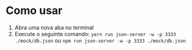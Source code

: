 # Como usar

1. Abra uma nova aba no terminal
2. Execute o seguinte comando: 
   ```yarn run json-server -w -p 3333 ./mock/db.json```
   ou
   ```npm run json-server -w -p 3333 ./mock/db.json```